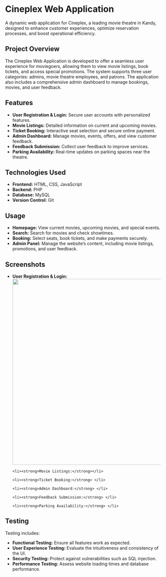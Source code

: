# Cineplex Web Application

<p>A dynamic web application for Cineplex, a leading movie theatre in Kandy, designed to enhance customer experiences, optimize reservation processes, and boost operational efficiency.</p>

## Project Overview

<p>The Cineplex Web Application is developed to offer a seamless user experience for moviegoers, allowing them to view movie listings, book tickets, and access special promotions. The system supports three user categories: admins, movie theatre employees, and patrons. The application also includes a comprehensive admin dashboard to manage bookings, movies, and user feedback.</p>

## Features

<ul>
    <li><strong>User Registration & Login:</strong> Secure user accounts with personalized features.</li>
    <li><strong>Movie Listings:</strong> Detailed information on current and upcoming movies.</li>
    <li><strong>Ticket Booking:</strong> Interactive seat selection and secure online payment.</li>
    <li><strong>Admin Dashboard:</strong> Manage movies, events, offers, and view customer feedback.</li>
    <li><strong>Feedback Submission:</strong> Collect user feedback to improve services.</li>
    <li><strong>Parking Availability:</strong> Real-time updates on parking spaces near the theatre.</li>
</ul>

## Technologies Used

<ul>
    <li><strong>Frontend:</strong> HTML, CSS, JavaScript</li>
    <li><strong>Backend:</strong> PHP</li>
    <li><strong>Database:</strong> MySQL</li>
    <li><strong>Version Control:</strong> Git</li>
</ul>

## Usage

<ul>
    <li><strong>Homepage:</strong> View current movies, upcoming movies, and special events.</li>
    <li><strong>Search:</strong> Search for movies and check showtimes.</li>
    <li><strong>Booking:</strong> Select seats, book tickets, and make payments securely.</li>
    <li><strong>Admin Panel:</strong> Manage the website’s content, including movie listings, promotions, and user feedback.</li>
</ul>

## Screenshots

<!-- Add image tags here to showcase different parts of the application -->
<!-- Example: <img src="path_to_screenshot.png" alt="Cineplex Homepage" width="600"> -->


<ul>
    <li><strong>User Registration & Login:</strong> </li>
 <img  src=" Screenshot 2024-08-09 191940.png" alt="" width="600"> 

    <li><strong>Movie Listings:</strong></li>
    
    <li><strong>Ticket Booking:</strong> </li>
    
    <li><strong>Admin Dashboard:</strong> </li>
    
    <li><strong>Feedback Submission:</strong> </li>
    
    <li><strong>Parking Availability:</strong> </li>
</ul>

## Testing

<p>Testing includes:</p>

<ul>
    <li><strong>Functional Testing:</strong> Ensure all features work as expected.</li>
    <li><strong>User Experience Testing:</strong> Evaluate the intuitiveness and consistency of the UI.</li>
    <li><strong>Security Testing:</strong> Protect against vulnerabilities such as SQL injection.</li>
    <li><strong>Performance Testing:</strong> Assess website loading times and database performance.</li>
</ul>
